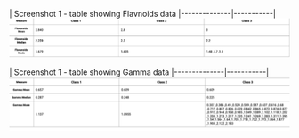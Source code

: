 | Screenshot 1   -  table showing Flavnoids data
|--------------|-----------|
![](Assets/flavnoid.png)

| Screenshot 1   -  table showing Gamma data
|--------------|-----------|
![](Assets/GammaDetail.png)
